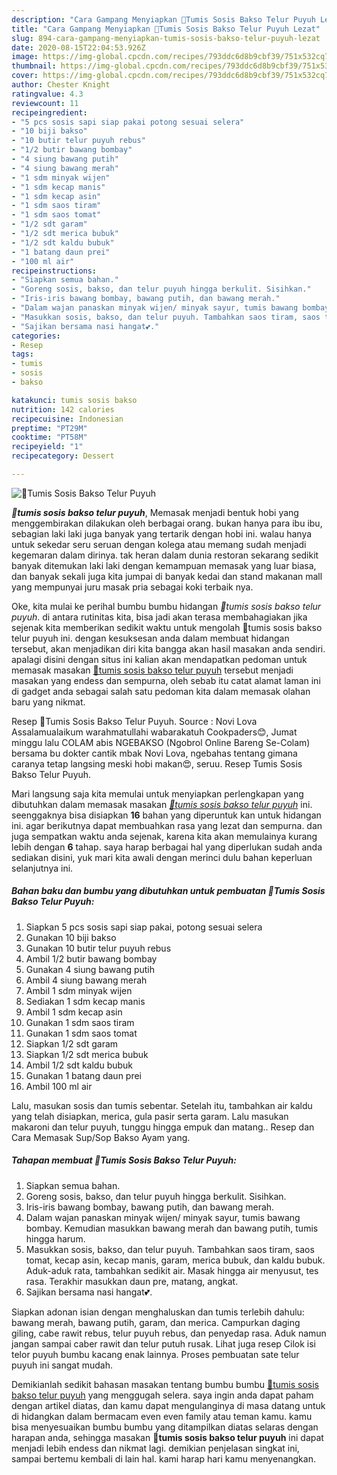```yaml
---
description: "Cara Gampang Menyiapkan 🌸Tumis Sosis Bakso Telur Puyuh Lezat"
title: "Cara Gampang Menyiapkan 🌸Tumis Sosis Bakso Telur Puyuh Lezat"
slug: 894-cara-gampang-menyiapkan-tumis-sosis-bakso-telur-puyuh-lezat
date: 2020-08-15T22:04:53.926Z
image: https://img-global.cpcdn.com/recipes/793ddc6d8b9cbf39/751x532cq70/🌸tumis-sosis-bakso-telur-puyuh-foto-resep-utama.jpg
thumbnail: https://img-global.cpcdn.com/recipes/793ddc6d8b9cbf39/751x532cq70/🌸tumis-sosis-bakso-telur-puyuh-foto-resep-utama.jpg
cover: https://img-global.cpcdn.com/recipes/793ddc6d8b9cbf39/751x532cq70/🌸tumis-sosis-bakso-telur-puyuh-foto-resep-utama.jpg
author: Chester Knight
ratingvalue: 4.3
reviewcount: 11
recipeingredient:
- "5 pcs sosis sapi siap pakai potong sesuai selera"
- "10 biji bakso"
- "10 butir telur puyuh rebus"
- "1/2 butir bawang bombay"
- "4 siung bawang putih"
- "4 siung bawang merah"
- "1 sdm minyak wijen"
- "1 sdm kecap manis"
- "1 sdm kecap asin"
- "1 sdm saos tiram"
- "1 sdm saos tomat"
- "1/2 sdt garam"
- "1/2 sdt merica bubuk"
- "1/2 sdt kaldu bubuk"
- "1 batang daun prei"
- "100 ml air"
recipeinstructions:
- "Siapkan semua bahan."
- "Goreng sosis, bakso, dan telur puyuh hingga berkulit. Sisihkan."
- "Iris-iris bawang bombay, bawang putih, dan bawang merah."
- "Dalam wajan panaskan minyak wijen/ minyak sayur, tumis bawang bombay. Kemudian masukkan bawang merah dan bawang putih, tumis hingga harum."
- "Masukkan sosis, bakso, dan telur puyuh. Tambahkan saos tiram, saos tomat, kecap asin, kecap manis, garam, merica bubuk, dan kaldu bubuk. Aduk-aduk rata, tambahkan sedikit air. Masak hingga air menyusut, tes rasa. Terakhir masukkan daun pre, matang, angkat."
- "Sajikan bersama nasi hangat💕."
categories:
- Resep
tags:
- tumis
- sosis
- bakso

katakunci: tumis sosis bakso 
nutrition: 142 calories
recipecuisine: Indonesian
preptime: "PT29M"
cooktime: "PT58M"
recipeyield: "1"
recipecategory: Dessert

---
```



![🌸Tumis Sosis Bakso Telur Puyuh](https://img-global.cpcdn.com/recipes/793ddc6d8b9cbf39/751x532cq70/🌸tumis-sosis-bakso-telur-puyuh-foto-resep-utama.jpg)

<b><i>🌸tumis sosis bakso telur puyuh</i></b>, Memasak menjadi bentuk hobi yang menggembirakan dilakukan oleh berbagai orang. bukan hanya para ibu ibu, sebagian laki laki juga banyak yang tertarik dengan hobi ini. walau hanya untuk sekedar seru seruan dengan kolega atau memang sudah menjadi kegemaran dalam dirinya. tak heran dalam dunia restoran sekarang sedikit banyak ditemukan laki laki dengan kemampuan memasak yang luar biasa, dan banyak sekali juga kita jumpai di banyak kedai dan stand makanan mall yang mempunyai juru masak pria sebagai koki terbaik nya.

Oke, kita mulai ke perihal bumbu bumbu hidangan <i>🌸tumis sosis bakso telur puyuh</i>. di antara rutinitas kita, bisa jadi akan terasa membahagiakan jika sejenak kita memberikan sedikit waktu untuk mengolah 🌸tumis sosis bakso telur puyuh ini. dengan kesuksesan anda dalam membuat hidangan tersebut, akan menjadikan diri kita bangga akan hasil masakan anda sendiri. apalagi disini dengan situs ini kalian akan mendapatkan pedoman untuk memasak masakan <u>🌸tumis sosis bakso telur puyuh</u> tersebut menjadi masakan yang endess dan sempurna, oleh sebab itu catat alamat laman ini di gadget anda sebagai salah satu pedoman kita dalam memasak olahan baru yang nikmat.

Resep 🌸Tumis Sosis Bakso Telur Puyuh. Source : Novi Lova Assalamualaikum warahmatullahi wabarakatuh Cookpaders😊, Jumat minggu lalu COLAM abis NGEBAKSO (Ngobrol Online Bareng Se-Colam) bersama bu dokter cantik mbak Novi Lova, ngebahas tentang gimana caranya tetap langsing meski hobi makan😍, seruu. Resep Tumis Sosis Bakso Telur Puyuh.


Mari langsung saja kita memulai untuk menyiapkan perlengkapan yang dibutuhkan dalam memasak masakan <u><i>🌸tumis sosis bakso telur puyuh</i></u> ini. seenggaknya bisa disiapkan <b>16</b> bahan yang diperuntuk kan untuk hidangan ini. agar berikutnya dapat membuahkan rasa yang lezat dan sempurna. dan juga sempatkan waktu anda sejenak, karena kita akan memulainya kurang lebih dengan <b>6</b> tahap. saya harap berbagai hal yang diperlukan sudah anda sediakan disini, yuk mari kita awali dengan merinci dulu bahan keperluan selanjutnya ini.

<!--inarticleads1-->

##### Bahan baku dan bumbu yang dibutuhkan untuk pembuatan 🌸Tumis Sosis Bakso Telur Puyuh:

1. Siapkan 5 pcs sosis sapi siap pakai, potong sesuai selera
1. Gunakan 10 biji bakso
1. Gunakan 10 butir telur puyuh rebus
1. Ambil 1/2 butir bawang bombay
1. Gunakan 4 siung bawang putih
1. Ambil 4 siung bawang merah
1. Ambil 1 sdm minyak wijen
1. Sediakan 1 sdm kecap manis
1. Ambil 1 sdm kecap asin
1. Gunakan 1 sdm saos tiram
1. Gunakan 1 sdm saos tomat
1. Siapkan 1/2 sdt garam
1. Siapkan 1/2 sdt merica bubuk
1. Ambil 1/2 sdt kaldu bubuk
1. Gunakan 1 batang daun prei
1. Ambil 100 ml air


Lalu, masukan sosis dan tumis sebentar. Setelah itu, tambahkan air kaldu yang telah disiapkan, merica, gula pasir serta garam. Lalu masukan makaroni dan telur puyuh, tunggu hingga empuk dan matang.. Resep dan Cara Memasak Sup/Sop Bakso Ayam yang. 

<!--inarticleads2-->

##### Tahapan membuat 🌸Tumis Sosis Bakso Telur Puyuh:

1. Siapkan semua bahan.
1. Goreng sosis, bakso, dan telur puyuh hingga berkulit. Sisihkan.
1. Iris-iris bawang bombay, bawang putih, dan bawang merah.
1. Dalam wajan panaskan minyak wijen/ minyak sayur, tumis bawang bombay. Kemudian masukkan bawang merah dan bawang putih, tumis hingga harum.
1. Masukkan sosis, bakso, dan telur puyuh. Tambahkan saos tiram, saos tomat, kecap asin, kecap manis, garam, merica bubuk, dan kaldu bubuk. Aduk-aduk rata, tambahkan sedikit air. Masak hingga air menyusut, tes rasa. Terakhir masukkan daun pre, matang, angkat.
1. Sajikan bersama nasi hangat💕.


Siapkan adonan isian dengan menghaluskan dan tumis terlebih dahulu: bawang merah, bawang putih, garam, dan merica. Campurkan daging giling, cabe rawit rebus, telur puyuh rebus, dan penyedap rasa. Aduk namun jangan sampai caber rawit dan telur putuh rusak. Lihat juga resep Cilok isi telor puyuh bumbu kacang enak lainnya. Proses pembuatan sate telur puyuh ini sangat mudah. 

Demikianlah sedikit bahasan masakan tentang bumbu bumbu <u>🌸tumis sosis bakso telur puyuh</u> yang menggugah selera. saya ingin anda dapat paham dengan artikel diatas, dan kamu dapat mengulanginya di masa datang untuk di hidangkan dalam bermacam even even family atau teman kamu. kamu bisa menyesuaikan bumbu bumbu yang ditampilkan diatas selaras dengan harapan anda, sehingga masakan <b>🌸tumis sosis bakso telur puyuh</b> ini dapat menjadi lebih endess dan nikmat lagi. demikian penjelasan singkat ini, sampai bertemu kembali di lain hal. kami harap hari kamu menyenangkan.
